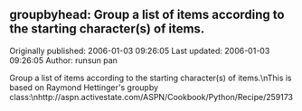 ## groupbyhead: Group a list of items according to the starting character(s) of items. 
Originally published: 2006-01-03 09:26:05 
Last updated: 2006-01-03 09:26:05 
Author: runsun pan 
 
Group a list of items according to the starting character(s) of items.\nThis is based on Raymond Hettinger's groupby class:\nhttp://aspn.activestate.com/ASPN/Cookbook/Python/Recipe/259173